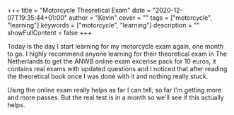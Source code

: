 +++
title = "Motorcycle Theoretical Exam"
date = "2020-12-07T19:35:44+01:00"
author = "Kevin"
cover = ""
tags = ["motorcycle", "learning"]
keywords = ["motorcycle", "learning"]
description = ""
showFullContent = false
+++

Today is the day I start learning for my motorcycle exam again, one month to go. I highly recommend anyone 
learning for their theoretical exam in The Netherlands to get the ANWB online exam excerise pack for 10 euros,
it contains real exams with updated questions and I noticed that after reading the theoretical book once I was
done with it and nothing really stuck.

Using the online exam really helps as far I can tell, so far I'm getting more and more passes. But the real
test is in a month so we'll see if this actually helps.